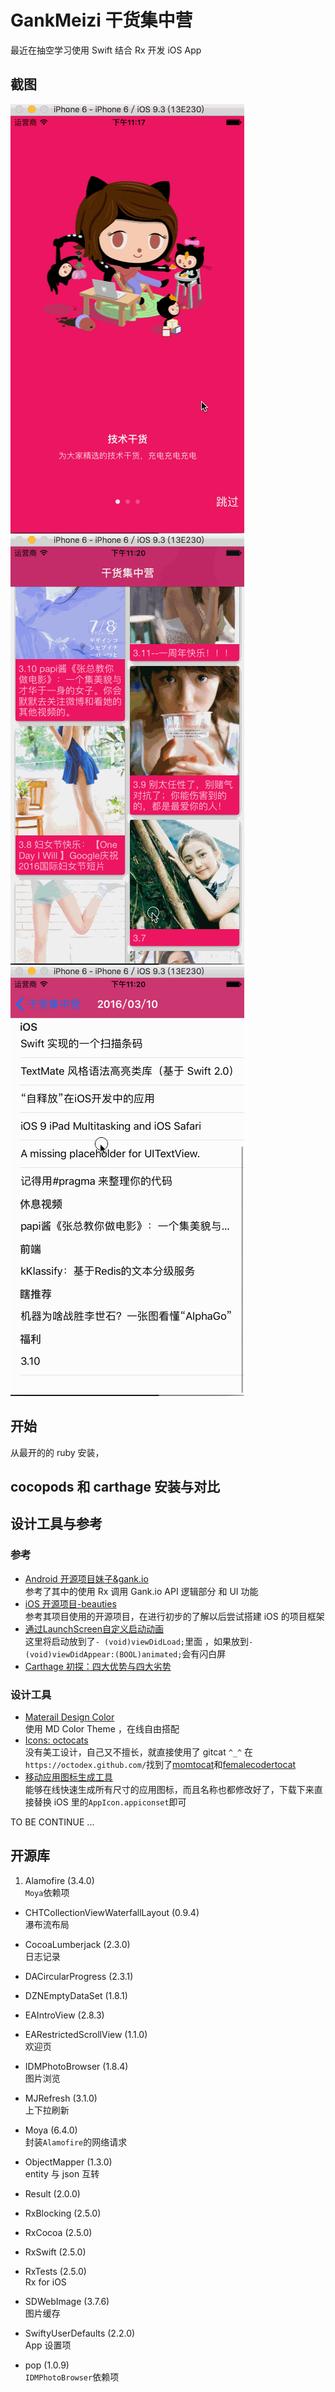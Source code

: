 # GankMeizi 干货集中营

最近在抽空学习使用 Swift 结合 Rx 开发 iOS App  

## 截图
![截图1](Screenshots/gankio-1.gif)
![截图2](Screenshots/gankio-2.gif)  
![截图3](Screenshots/gankio-3.gif)
## 开始

从最开的的 ruby 安装，

## cocopods 和 carthage 安装与对比

## 设计工具与参考

### 参考

* [Android 开源项目妹子&amp;gank.io](https://github.com/drakeet/Meizhi)  
参考了其中的使用 Rx 调用 Gank.io API 逻辑部分 和 UI 功能
* [iOS 开源项目-beauties](https://github.com/liushuaikobe/beauties)  
参考其项目使用的开源项目，在进行初步的了解以后尝试搭建 iOS 的项目框架
* [通过LaunchScreen自定义启动动画
](http://www.jianshu.com/p/2f1149269cd0)  
这里将启动放到了`- (void)viewDidLoad;`里面  ，如果放到`- (void)viewDidAppear:(BOOL)animated;`会有闪白屏  
* [Carthage 初探：四大优势与四大劣势](http://imtx.me/archives/1939.html)
### 设计工具

* [Materail Design Color](http://www.materialpalette.com/)  
使用 MD Color Theme ，在线自由搭配
* [Icons: octocats](https://octodex.github.com/)  
没有美工设计，自己又不擅长，就直接使用了 gitcat `^_^` 在`https://octodex.github.com/`找到了[momtocat](https://octodex.github.com/momtocat)和[femalecodertocat](https://octodex.github.com/femalecodertocat)  
* [移动应用图标生成工具](http://icon.wuruihong.com/#/home)  
能够在线快速生成所有尺寸的应用图标，而且名称也都修改好了，下载下来直接替换 iOS 里的`AppIcon.appiconset`即可

TO BE CONTINUE ...  

## 开源库
1. Alamofire (3.4.0)  
  `Moya`依赖项

* CHTCollectionViewWaterfallLayout (0.9.4)  
  瀑布流布局

* CocoaLumberjack (2.3.0)  
  日志记录

* DACircularProgress (2.3.1)
* DZNEmptyDataSet (1.8.1)

* EAIntroView (2.8.3)
* EARestrictedScrollView (1.1.0)  
  欢迎页

* IDMPhotoBrowser (1.8.4)  
  图片浏览

* MJRefresh (3.1.0)  
  上下拉刷新

* Moya (6.4.0)  
  封装`Alamofire`的网络请求

* ObjectMapper (1.3.0)  
  entity 与 json 互转

* Result (2.0.0)
* RxBlocking (2.5.0)
* RxCocoa (2.5.0)
* RxSwift (2.5.0)
* RxTests (2.5.0)  
  Rx for iOS

* SDWebImage (3.7.6)  
  图片缓存
* SwiftyUserDefaults (2.2.0)  
  App 设置项

* pop (1.0.9)  
  `IDMPhotoBrowser`依赖项
